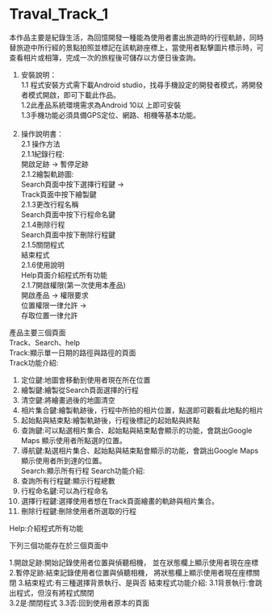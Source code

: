 # Traval_Track_1

本作品主要是紀錄生活，為回憶開發一種能為使用者畫出旅遊時的行徑軌跡，同時替旅遊中所行經的景點拍照並標記在該軌跡座標上，當使用者點擊圖片標示時，可查看相片或相簿，完成一次的旅程後可儲存以方便日後查詢。

1.	安裝說明：</br>
1.1 程式安裝方式需下載Android studio，找尋手機設定的開發者模式，將開發者模式開啟，即可下載此作品。</br>
1.2此產品系統環境需求為Android 10以   上即可安裝</br>
1.3手機功能必須具備GPS定位、網路、相機等基本功能。 </br>
 
2.	操作說明書：</br>
2.1	操作方法</br>
2.1.1紀錄行程:</br>
開啟足跡 -> 暫停足跡</br>
2.1.2繪製軌跡圖:</br>
Search頁面中按下選擇行程鍵 -></br>
Track頁面中按下繪製鍵</br>
2.1.3更改行程名稱</br>
Search頁面中按下行程命名鍵</br>
2.1.4刪除行程</br>
Search頁面中按下刪除行程鍵</br>
2.1.5關閉程式</br>
結束程式</br>
2.1.6使用說明</br>
Help頁面介紹程式所有功能</br>
2.1.7開啟權限(第一次使用本產品)</br>
開啟產品 -> 權限要求</br>
位置權限一律允許 -></br>
存取位置一律允許</br>


產品主要三個頁面 </br>
Track、Search、help</br>
Track:顯示單一日期的路徑與路徑的頁面</br>
Track功能介紹:
1.	定位鍵:地圖會移動到使用者現在所在位置
2.	繪製鍵:繪製從Search頁面選擇的行程
3.	清空鍵:將繪畫過後的地圖清空
4.	相片集合鍵:繪製軌跡後，行程中所拍的相片位置，點選即可觀看此地點的相片
5.	起始點與結束點:繪製軌跡後，行程後標記的起始點與終點
6.	查詢鍵:可以點選相片集合、起始點與結束點會顯示的功能，會跳出Google Maps 顯示使用者所點選的位置。
7.	導航鍵:點選相片集合、起始點與結束點會顯示的功能，會跳出Google Maps 顯示使用者所到達的位置。</br>
Search:顯示所有行程
Search功能介紹:
1.	查詢所有行程鍵:顯示行程總數
2.	行程命名鍵:可以為行程命名
3.	選擇行程鍵:選擇使用者想在Track頁面繪畫的軌跡與相片集合。
4.	刪除行程鍵:刪除使用者所選取的行程

Help:介紹程式所有功能

下列三個功能存在於三個頁面中

1.開啟足跡:開始記錄使用者位置與偵聽相機，
	並在狀態欄上顯示使用者現在座標
2.暫停足跡:結束記錄使用者位置與偵聽相機，
	將狀態欄上顯示使用者現在座標關閉
3.結束程式:有三種選擇背景執行、是與否
結束程式功能介紹:
 3.1背景執行:會跳出程式，但沒有將程式關閉     
 3.2是:關閉程式
 3.3否:回到使用者原本的頁面
 
